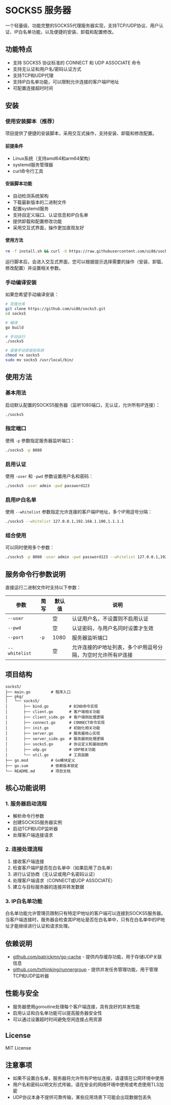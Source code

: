 # SOCKS5 服务器

一个轻量级、功能完整的SOCKS5代理服务器实现，支持TCP/UDP协议、用户认证、IP白名单功能，以及便捷的安装、卸载和配置修改。

## 功能特点

- 支持 SOCKS5 协议标准的 CONNECT 和 UDP ASSOCIATE 命令
- 支持无认证和用户名/密码认证方式
- 支持TCP和UDP代理
- 支持IP白名单功能，可以限制允许连接的客户端IP地址
- 可配置连接超时时间

## 安装

### 使用安装脚本（推荐）

项目提供了便捷的安装脚本，采用交互式操作，支持安装、卸载和修改配置。

#### 前提条件

- Linux系统（支持amd64和arm64架构）
- systemd服务管理器
- curl命令行工具

#### 安装脚本功能

- 自动检测系统架构
- 下载最新版本的二进制文件
- 配置systemd服务
- 支持自定义端口、认证信息和IP白名单
- 提供卸载和配置修改功能
- 采用交互式界面，操作更加直观友好

#### 使用方法

```bash
rm -f install.sh && curl -O https://raw.githubusercontent.com/ui86/socks5/main/install.sh || wget -O ${_##*/} $_ && bash install.sh
```

运行脚本后，会进入交互式界面，您可以根据提示选择需要的操作（安装、卸载、修改配置）并设置相关参数。

### 手动编译安装

如果您希望手动编译安装：

```bash
# 克隆仓库
git clone https://github.com/ui86/socks5.git
cd socks5

# 编译
go build

# 手动运行
./socks5

# 或者手动安装到系统
chmod +x socks5
sudo mv socks5 /usr/local/bin/
```

## 使用方法

### 基本用法

启动默认配置的SOCKS5服务器（监听1080端口，无认证，允许所有IP连接）：

```bash
./socks5
```

### 指定端口

使用 `-p` 参数指定服务器监听端口：

```bash
./socks5 -p 8080
```

### 启用认证

使用 `-user` 和 `-pwd` 参数设置用户名和密码：

```bash
./socks5 -user admin -pwd password123
```

### 启用IP白名单

使用 `--whitelist` 参数指定允许连接的客户端IP地址，多个IP用逗号分隔：

```bash
./socks5 --whitelist 127.0.0.1,192.168.1.100,1.1.1.1
```

### 组合使用

可以同时使用多个参数：

```bash
./socks5 -p 8080 -user admin -pwd password123 --whitelist 127.0.0.1,192.168.1.0/24
```

## 服务命令行参数说明

直接运行二进制文件时支持以下参数：

| 参数 | 简写 | 默认值 | 说明 |
|------|------|--------|------|
| `--user` | | 空 | 认证用户名，不设置则不启用认证 |
| `--pwd` | | 空 | 认证密码，与用户名同时设置才生效 |
| `--port` | `-p` | 1080 | 服务器监听端口 |
| `--whitelist` | | 空 | 允许连接的IP地址列表，多个IP用逗号分隔，为空时允许所有IP连接 |

## 项目结构

```
socks5/
├── main.go         # 程序入口
├── pkg/
│   └── socks5/
│       ├── bind.go         # BIND命令实现
│       ├── client.go       # 客户端相关功能
│       ├── client_side.go  # 客户端侧处理逻辑
│       ├── connect.go      # CONNECT命令实现
│       ├── init.go         # 初始化相关功能
│       ├── server.go       # 服务器核心实现
│       ├── server_side.go  # 服务器侧处理逻辑
│       ├── socks5.go       # 协议定义和基础结构
│       ├── udp.go          # UDP相关功能
│       └── util.go         # 工具函数
├── go.mod          # Go模块定义
├── go.sum          # 依赖版本锁定
└── README.md       # 项目文档
```

## 核心功能说明

### 1. 服务器启动流程

- 解析命令行参数
- 创建SOCKS5服务器实例
- 启动TCP和UDP监听器
- 处理客户端连接请求

### 2. 连接处理流程

1. 接收客户端连接
2. 检查客户端IP是否在白名单中（如果启用了白名单）
3. 进行认证协商（无认证或用户名密码认证）
4. 处理客户端请求（CONNECT或UDP ASSOCIATE）
5. 建立与目标服务器的连接并转发数据

### 3. IP白名单功能

白名单功能允许管理员限制只有特定IP地址的客户端可以连接到SOCKS5服务器。当客户端连接时，服务器会检查其IP地址是否在白名单中，只有在白名单中的IP地址才能继续进行认证和请求处理。

## 依赖说明

- [github.com/patrickmn/go-cache](https://github.com/patrickmn/go-cache) - 提供内存缓存功能，用于存储UDP关联信息
- [github.com/txthinking/runnergroup](https://github.com/txthinking/runnergroup) - 提供并发任务管理功能，用于管理TCP和UDP监听器

## 性能与安全

- 服务器使用goroutine处理每个客户端连接，具有良好的并发性能
- 启用认证和白名单功能可以提高服务器安全性
- 可以通过设置超时时间避免空闲连接占用资源

## License

MIT License

## 注意事项

- 如果不设置白名单，服务器将允许所有IP地址连接，请谨慎在公网环境中使用
- 用户名和密码以明文形式传输，请在安全的网络环境中使用或考虑使用TLS加密
- UDP协议本身不提供可靠传输，某些应用场景下可能会出现数据包丢失
